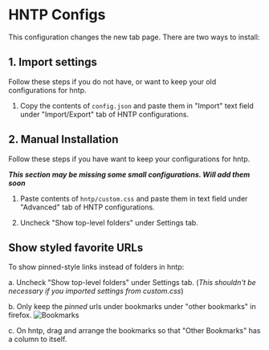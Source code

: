 # HNTP Configs

This configuration changes the new tab page. There are two ways to install:

## 1. Import settings

Follow these steps if you do not have, or want to keep your old configurations for hntp.

1. Copy the contents of `config.json` and paste them in "Import" text field under "Import/Export" tab of HNTP configurations.

## 2. Manual Installation

Follow these steps if you have want to keep your configurations for hntp.

***This section may be missing some small configurations. Will add them soon***

1. Paste contents of `hntp/custom.css` and paste them in text field under "Advanced" tab of HNTP configurations.

2. Uncheck "Show top-level folders" under Settings tab.

## Show styled favorite URLs

To show pinned-style links instead of folders in hntp:

  a. Uncheck "Show top-level folders" under Settings tab. (*This shouldn't be necessary if you imported settings from custom.css*)

  b. Only keep the *pinned* urls under bookmarks under "other bookmarks" in firefox.
  ![Bookmarks](https://github.com/akshat46/FlyingFox/blob/master/img/bookmarks.png)

  c. On hntp, drag and arrange the bookmarks so that "Other Bookmarks" has a column to itself.
